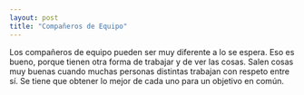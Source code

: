 ```yaml
---
layout: post
title: "Compañeros de Equipo"
---
```


Los compañeros de equipo pueden ser muy<!--more--> diferente a lo se espera. Eso es bueno, porque tienen otra forma de trabajar y de ver las cosas.
Salen cosas muy buenas cuando muchas personas distintas trabajan con respeto entre sí. Se tiene que obtener lo mejor de cada uno para un objetivo en común.
